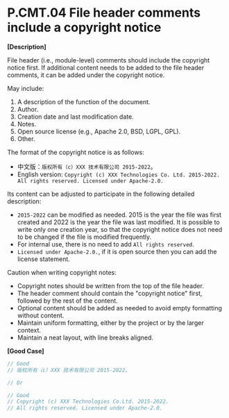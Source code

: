 # P.CMT.04 File header comments include a copyright notice

**[Description]**

File header (i.e., module-level) comments should include the copyright notice first. If additional content needs to be added to the file header comments, it can be added under the copyright notice.

May include:

1. A description of the function of the document.
2. Author.
3. Creation date and last modification date.
4. Notes.
5. Open source license (e.g., Apache 2.0, BSD, LGPL, GPL).
6. Other.

The format of the copyright notice is as follows:

- 中文版：`版权所有（c）XXX 技术有限公司 2015-2022`。
- English version: `Copyright (c) XXX Technologies Co. Ltd. 2015-2022. All rights reserved. Licensed under Apache-2.0.`

Its content can be adjusted to participate in the following detailed description:

- `2015-2022` can be modified as needed. 2015 is the year the file was first created and 2022 is the year the file was last modified. It is possible to write only one creation year, so that the copyright notice does not need to be changed if the file is modified frequently.
- For internal use, there is no need to add `All rights reserved`.
- `Licensed under Apache-2.0.`, if it is open source then you can add the license statement.

Caution when writing copyright notes:

- Copyright notes should be written from the top of the file header.
- The header comment should contain the "copyright notice" first, followed by the rest of the content.
- Optional content should be added as needed to avoid empty formatting without content.
- Maintain uniform formatting, either by the project or by the larger context.
- Maintain a neat layout, with line breaks aligned.

**[Good Case]**

```rust
// Good
// 版权所有（c）XXX 技术有限公司 2015-2022。

// Or

// Good
// Copyright (c) XXX Technologies Co.Ltd. 2015-2022. 
// All rights reserved. Licensed under Apache-2.0.
```